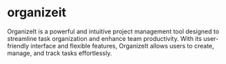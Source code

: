 # organizeit
OrganizeIt is a powerful and intuitive project management tool designed to streamline task organization and enhance team productivity. With its user-friendly interface and flexible features, OrganizeIt allows users to create, manage, and track tasks effortlessly.
